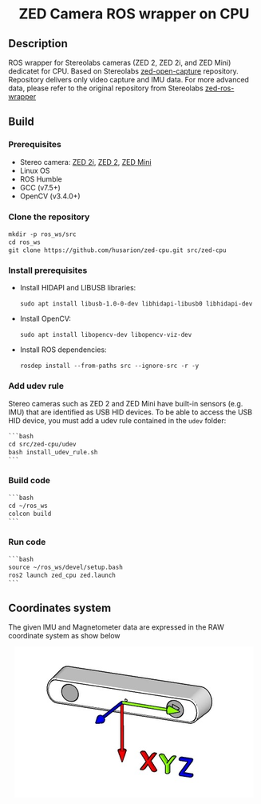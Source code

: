 <h1 align="center">
  ZED Camera ROS wrapper on CPU
</h1>


## Description
ROS wrapper for Stereolabs cameras (ZED 2, ZED 2i, and ZED Mini) dedicatet for CPU. Based on Stereolabs [zed-open-capture](https://github.com/stereolabs/zed-open-capture) repository. Repository delivers only video capture and IMU data. For more advanced data, please refer to the original repository from Stereolabs [zed-ros-wrapper](https://github.com/stereolabs/zed-ros-wrapper)

## Build

### Prerequisites

 * Stereo camera: [ZED 2i](https://www.stereolabs.com/zed-2i/), [ZED 2](https://www.stereolabs.com/zed-2/), [ZED Mini](https://www.stereolabs.com/zed-mini/)
 * Linux OS
 * ROS Humble
 * GCC (v7.5+)
 * OpenCV (v3.4.0+)

### Clone the repository

    mkdir -p ros_ws/src
    cd ros_ws
    git clone https://github.com/husarion/zed-cpu.git src/zed-cpu

### Install prerequisites

* Install HIDAPI and LIBUSB libraries:

    `sudo apt install libusb-1.0-0-dev libhidapi-libusb0 libhidapi-dev`

* Install OpenCV:

    `sudo apt install libopencv-dev libopencv-viz-dev`

* Install ROS dependencies:

    `rosdep install --from-paths src --ignore-src -r -y`


### Add udev rule
Stereo cameras such as ZED 2 and ZED Mini have built-in sensors (e.g. IMU) that are identified as USB HID devices.
To be able to access the USB HID device, you must add a udev rule contained in the `udev` folder:

    ```bash
    cd src/zed-cpu/udev
    bash install_udev_rule.sh
    ```

### Build code

    ```bash
    cd ~/ros_ws
    colcon build
    ```
### Run code

    ```bash
    source ~/ros_ws/devel/setup.bash
    ros2 launch zed_cpu zed.launch
    ```

## Coordinates system

The given IMU and Magnetometer data are expressed in the RAW coordinate system as show below

<div align="center">

![](./images/imu_axis.jpg)

</div>